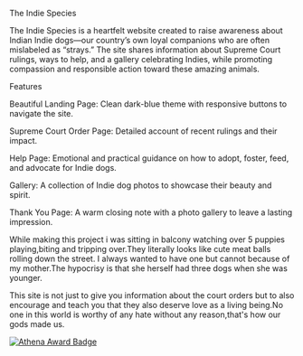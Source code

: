 The Indie Species

The Indie Species is a heartfelt website created to raise awareness about Indian Indie dogs—our country’s own loyal companions who are often mislabeled as “strays.” The site shares information about Supreme Court rulings, ways to help, and a gallery celebrating Indies, while promoting compassion and responsible action toward these amazing animals.



Features

Beautiful Landing Page: Clean dark-blue theme with responsive buttons to navigate the site.

Supreme Court Order Page: Detailed account of recent rulings and their impact.

Help Page: Emotional and practical guidance on how to adopt, foster, feed, and advocate for Indie dogs.

Gallery: A collection of Indie dog photos to showcase their beauty and spirit.

Thank You Page: A warm closing note with a photo gallery to leave a lasting impression.



While making this project i was sitting in balcony watching over 5 puppies playing,biting and tripping over.They literally looks like cute meat balls rolling down the street.
I always wanted to have one but cannot because of my mother.The hypocrisy is that she herself had three dogs when she was younger.

This site is not just to give you information about the court orders but to also encourage and teach you that they also deserve love as a living being.No one in this world is worthy of any hate without any reason,that's how our gods made us.




[![Athena Award Badge](https://img.shields.io/endpoint?url=https%3A%2F%2Faward.athena.hackclub.com%2Fapi%2Fbadge)](https://award.athena.hackclub.com?utm_source=readme)
